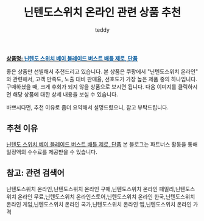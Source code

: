 ﻿---
layout: post
title: "닌텐도스위치 온라인 관련 상품 추천"
author: teddy
categories: [ 가전제품 ]
tags: [닌텐도스위치 온라인,닌텐도스위치 온라인 구매,닌텐도스위치 온라인 패밀리,닌텐도스위치 온라인 무료,닌텐도스위치 온라인스토어,닌텐도스위치 온라인 한국,닌텐도스위치 온라인 게임,닌텐도스위치 온라인 국가,닌텐도스위치 온라인 앱,닌텐도스위치 온라인 가격]
image: https://static.coupangcdn.com/image/vendor_inventory/1443/45482589ce53eb12caae9bf9a2b4ae067a2f55778c3727d0453ac0fb8c56.jpg 
description: "쿠팡에서 닌텐도스위치 온라인 관련 상품으로 가장 고객 선호도가 높은 제품 중 하나입니다."
---

<a href="https://link.coupang.com/re/AFFSDP?lptag=AF7868842&pageKey=231668803&itemId=734906260&vendorItemId=4856887902&traceid=V0-153-30ec42d3e977122c"><b>상품명: <font color='#01579B'>닌텐도 스위치 베이 블레이드 버스트 배틀 제로, 단품</font></b></a>

좋은 상품만 선별해서 추천드리고 있습니다.
본 상품은 쿠팡에서 "닌텐도스위치 온라인" 와 관련해서, 고객 만족도, 노출 대비 판매율, 선호도가 가장 높은 제품 중의 하나입니다.
구매하셨을 때, 크게 후회가 되지 않을 상품으로 보시면 됩니다. 
다음 이미지를 클릭하시면 해당 상품에 대한 상세 내용을 보실 수 있습니다.

바쁘시다면, 추천 이유로 좀더 요약해서 설명드렸으니, 참고 부탁드립니다.

## 추천 이유 

<a href="https://link.coupang.com/re/AFFSDP?lptag=AF7868842&pageKey=231668803&itemId=734906260&vendorItemId=4856887902&traceid=V0-153-30ec42d3e977122c">닌텐도 스위치 베이 블레이드 버스트 배틀 제로, 단품</a>
본 블로그는 파트너스 활동을 통해 일정액의 수수료를 제공받을 수 있습니다.

## 참고: 관련 검색어    
닌텐도스위치 온라인,닌텐도스위치 온라인 구매,닌텐도스위치 온라인 패밀리,닌텐도스위치 온라인 무료,닌텐도스위치 온라인스토어,닌텐도스위치 온라인 한국,닌텐도스위치 온라인 게임,닌텐도스위치 온라인 국가,닌텐도스위치 온라인 앱,닌텐도스위치 온라인 가격